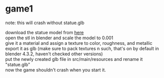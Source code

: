 # game1

note: this will crash without statue.glb

download the statue model from [here](https://www.myminifactory.com/object/3d-print-discobolus-271434) <br/>
open the stl in blender and scale the model to 0.001 <br/>
give it a material and assign a texture to color, roughness, and metallic <br/>
export it as glb (make sure to pack textures n such, that's on by default in blender 4.3.2, haven't checked other versions) <br/>
put the newly created glb file in src/main/resources and rename it "statue.glb" <br/>
now the game shouldn't crash when you start it.